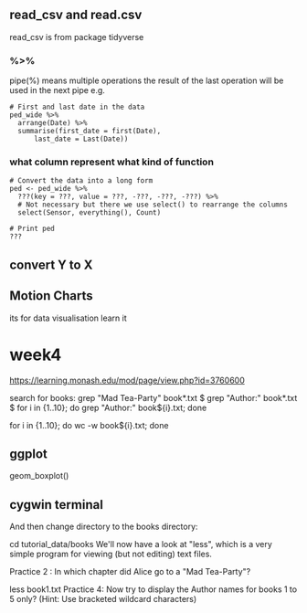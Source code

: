 ## read_csv and read.csv
read_csv is from package tidyverse
### %>%
pipe(%) means multiple operations
the result of the last operation will be used in the next pipe
e.g.
```{r eval=FALSE}
# First and last date in the data
ped_wide %>%
  arrange(Date) %>%
  summarise(first_date = first(Date),
      last_date = Last(Date))
```

### what column represent what kind of function

```{r eval=FALSE}
# Convert the data into a long form
ped <- ped_wide %>%
  ???(key = ???, value = ???, -???, -???, -???) %>%
  # Not necessary but there we use select() to rearrange the columns
  select(Sensor, everything(), Count)

# Print ped
???
```

## convert Y to X



## Motion Charts
its for data visualisation
learn it 

# week4 
https://learning.monash.edu/mod/page/view.php?id=3760600

search for books:
grep "Mad Tea-Party" book*.txt
$ grep "Author:" book*.txt
$ for i in {1..10}; do grep "Author:" book${i}.txt; done

for i in {1..10}; do wc -w book${i}.txt; done


## ggplot
geom_boxplot()

## cygwin terminal
And then change directory to the books directory:

cd tutorial_data/books
We'll now have a look at "less", which is a very simple program for viewing (but not editing) text files.

Practice 2 : In which chapter did Alice go to a "Mad Tea-Party"?

less book1.txt
Practice 4: Now try to display the Author names for books 1 to 5 only? (Hint: Use bracketed wildcard characters)


